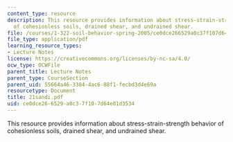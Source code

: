 ```yaml
---
content_type: resource
description: This resource provides information about stress-strain-strength behavior
  of cohesionless soils, drained shear, and undrained shear.
file: /courses/1-322-soil-behavior-spring-2005/ce0dce266529a0c37f107d64e01d3534_21sandi.pdf
file_type: application/pdf
learning_resource_types:
- Lecture Notes
license: https://creativecommons.org/licenses/by-nc-sa/4.0/
ocw_type: OCWFile
parent_title: Lecture Notes
parent_type: CourseSection
parent_uid: 55664a46-3384-4ac6-88f1-fecbd3d4e69a
resourcetype: Document
title: 21sandi.pdf
uid: ce0dce26-6529-a0c3-7f10-7d64e01d3534
---
```

This resource provides information about stress-strain-strength behavior of cohesionless soils, drained shear, and undrained shear.